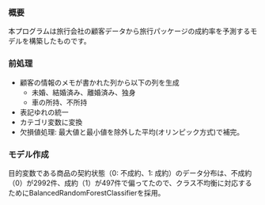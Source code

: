 ### 概要
本プログラムは旅行会社の顧客データから旅行パッケージの成約率を予測するモデルを構築したものです。

### 前処理
- 顧客の情報のメモが書かれた列から以下の列を生成
    - 未婚、結婚済み、離婚済み、独身
    - 車の所持、不所持
- 表記ゆれの統一
- カテゴリ変数に変換
- 欠損値処理: 最大値と最小値を除外した平均(オリンピック方式)で補完。

### モデル作成
目的変数である商品の契約状態（0: 不成約、1: 成約）のデータ分布は、不成約（0）が2992件、成約（1）が497件で偏ってたので、クラス不均衡に対応するためにBalancedRandomForestClassifierを採用。